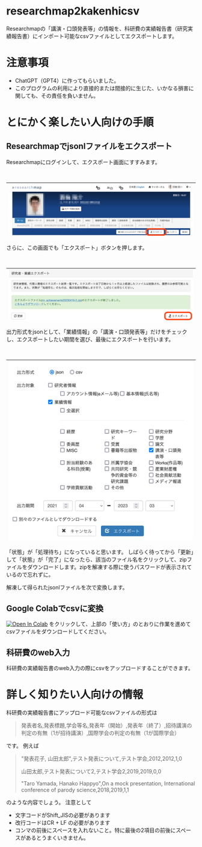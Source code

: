 # researchmap2kakenhicsv
Researchmapの「講演・口頭発表等」の情報を、科研費の実績報告書（研究実績報告書）にインポート可能なcsvファイルとしてエクスポートします。

# 注意事項
- ChatGPT（GPT4）に作ってもらいました。
- このプログラムの利用により直接的または間接的に生じた、いかなる損害に関しても、その責任を負いません。

# とにかく楽したい人向けの手順
## Researchmapでjsonlファイルをエクスポート
Researchmapにログインして、エクスポート画面にすすみます。

<br>

|![researchmapでエクスポート](https://github.com/minowayosuke/researchmap2kakenhicsv/blob/images/%E3%82%A8%E3%82%AF%E3%82%B9%E3%83%9B%E3%82%9A%E3%83%BC%E3%83%88.png)|
|---|

さらに、この画面でも「エクスポート」ボタンを押します。

<br>

|![researchmapでエクスポート](https://github.com/minowayosuke/researchmap2kakenhicsv/blob/images/%E3%82%A8%E3%82%AF%E3%82%B9%E3%83%9B%E3%82%9A%E3%83%BC%E3%83%882.png)|
|---|

出力形式をjsonとして、「業績情報」の「講演・口頭発表等」だけをチェックし、エクスポートしたい期間を選び、最後にエクスポートを行います。

<br>

|![researchmapでエクスポート](https://github.com/minowayosuke/researchmap2kakenhicsv/blob/images/%E3%82%A8%E3%82%AF%E3%82%B9%E3%83%9B%E3%82%9A%E3%83%BC%E3%83%883.png)|
|---|

「状態」が「処理待ち」になっていると思います。
しばらく待ってから「更新」して「状態」が「完了」になったら、該当のファイル名をクリックして、zipファイルをダウンロードします。zipを解凍する際に使うパスワードが表示されているので忘れずに。

解凍して得られたjsonlファイルを次で変換します。
## Google Colabでcsvに変換
[![Open In Colab](https://colab.research.google.com/assets/colab-badge.svg)](https://colab.research.google.com/github/minowayosuke/researchmap2kakenhicsv/blob/main/researchmap_presentation2kakenhi.ipynb)
をクリックして、上部の「使い方」のとおりに作業を進めてcsvファイルをダウンロードしてください。

## 科研費のweb入力
科研費の実績報告書のweb入力の際にcsvをアップロードすることができます。

# 詳しく知りたい人向けの情報
科研費の実績報告書にアップロード可能なcsvファイルの形式は
>発表者名,発表標題,学会等名,発表年（開始）,発表年（終了）,招待講演の判定の有無（1が招待講演）,国際学会の判定の有無（1が国際学会）

です。
例えば

>"発表花子, 山田太郎",テスト発表について,テスト学会,2012,2012,1,0
>
>山田太郎,テスト発表について2,テスト学会2,2019,2019,0,0
>
>"Taro Yamada, Hanako Happyo",On a mock presentation, International conference of parody science,2018,2019,1,1

のような内容でしょう。
注意として
- 文字コードがShift_JISの必要があります
- 改行コードはCR + LF の必要があります
- コンマの前後にスペースを入れないこと。特に最後の2項目の前後にスペースがあるとうまくいきません。
